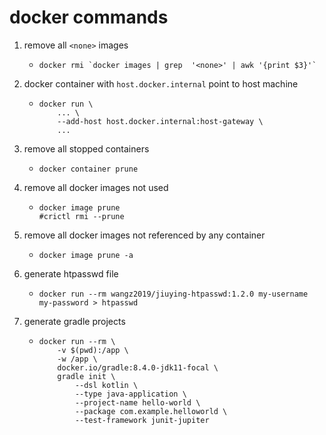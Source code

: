 # docker commands

1. remove all `<none>` images
    * ```shell
      docker rmi `docker images | grep  '<none>' | awk '{print $3}'`
      ```
2. docker container with `host.docker.internal` point to host machine
    * ```shell
      docker run \
          ... \
          --add-host host.docker.internal:host-gateway \
          ...
      ```
3. remove all stopped containers
    * ```shell
      docker container prune
      ```
4. remove all docker images not used
    * ```shell
      docker image prune
      #crictl rmi --prune
      ```
5. remove all docker images not referenced by any container
    * ```shell
      docker image prune -a
      ```
6. generate htpasswd file
    * ```shell
      docker run --rm wangz2019/jiuying-htpasswd:1.2.0 my-username my-password > htpasswd
      ```
7. generate gradle projects
    * ```shell
      docker run --rm \
          -v $(pwd):/app \
          -w /app \
          docker.io/gradle:8.4.0-jdk11-focal \
          gradle init \
              --dsl kotlin \
              --type java-application \
              --project-name hello-world \
              --package com.example.helloworld \
              --test-framework junit-jupiter
      ```
